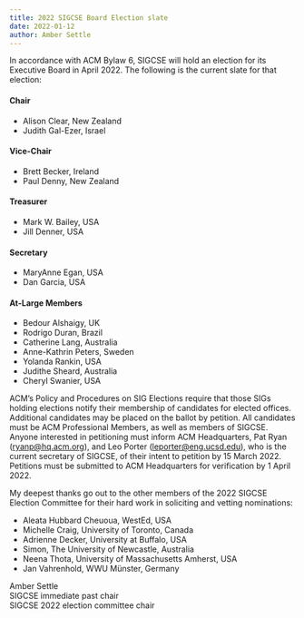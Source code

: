 ```yaml
---
title: 2022 SIGCSE Board Election slate
date: 2022-01-12
author: Amber Settle
---
```


In accordance with ACM Bylaw 6, SIGCSE will hold an election for its Executive Board in April 2022. The following is the current slate for that election:

#### Chair

- Alison Clear, New Zealand
- Judith Gal-Ezer, Israel

#### Vice-Chair

- Brett Becker, Ireland
- Paul Denny, New Zealand

#### Treasurer

- Mark W. Bailey, USA
- Jill Denner, USA

#### Secretary

- MaryAnne Egan, USA
- Dan Garcia, USA

#### At-Large Members

- Bedour Alshaigy, UK
- Rodrigo Duran, Brazil
- Catherine Lang, Australia
- Anne-Kathrin Peters, Sweden
- Yolanda Rankin, USA
- Judithe Sheard, Australia
- Cheryl Swanier, USA

 
ACM’s Policy and Procedures on SIG Elections require that those SIGs holding elections notify their membership of candidates for elected offices. Additional candidates may be placed on the ballot by petition. All candidates must be ACM Professional Members, as well as members of SIGCSE. Anyone interested in petitioning must inform ACM Headquarters, Pat Ryan (ryanp@hq.acm.org), and Leo Porter (leporter@eng.ucsd.edu), who is the current secretary of SIGCSE, of their intent to petition by 15 March 2022. Petitions must be submitted to ACM Headquarters for verification by 1 April 2022.

 
My deepest thanks go out to the other members of the 2022 SIGCSE Election Committee for their hard work in soliciting and vetting nominations:

* Aleata Hubbard Cheuoua, WestEd, USA
* Michelle Craig, University of Toronto, Canada
* Adrienne Decker, University at Buffalo, USA
* Simon, The University of Newcastle, Australia
* Neena Thota, University of Massachusetts Amherst, USA
* Jan Vahrenhold, WWU Münster, Germany

 

Amber Settle   
SIGCSE immediate past chair   
SIGCSE 2022 election committee chair
